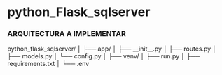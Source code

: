 # python_Flask_sqlserver
<h3>ARQUITECTURA A IMPLEMENTAR</h3>
python_flask_sqlserver/
│
├── app/
│   ├── __init__.py
│   ├── routes.py
│   ├── models.py
│   └── config.py
│
├── venv/
│
├── run.py
│
├── requirements.txt
│
└── .env
